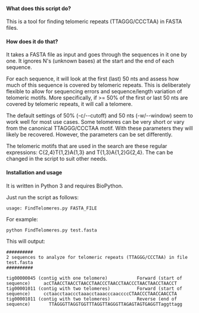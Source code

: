 #### What does this script do?

This is a tool for finding telomeric repeats (TTAGGG/CCCTAA) in FASTA files.

#### How does it do that?
It takes a FASTA file as input and goes through the sequences in it one by one. It ignores N's (unknown bases) at the start and the end of each sequence.

For each sequence, it will look at the first (last) 50 nts and assess how much of this sequence is covered by telomeric repeats. This is deliberately flexible to allow for sequencing errors and sequence/length variation of telomeric motifs. More specifically, if >= 50% of the first or last 50 nts are covered by telomeric repeats, it will call a telomere.  

The default settings of 50% (-c/--cutoff) and 50 nts (-w/--window) seem to work well for most use cases. Some telomeres can be very short or vary from the canonical TTAGGG/CCCTAA motif. With these parameters they will likely be recovered. However, the parameters can be set differently.

The telomeric motifs that are used in the search are these regular expressions: C{2,4}T{1,2}A{1,3} and T{1,3}A{1,2}G{2,4}. The can be changed in the script to suit other needs.

#### Installation and usage
It is written in Python 3 and requires BioPython.

Just run the script as follows:

```
usage: FindTelomeres.py FASTA_FILE
```

For example:
```
python FindTelomeres.py test.fasta
```
This will output:

```
##########
2 sequences to analyze for telomeric repeats (TTAGGG/CCCTAA) in file test.fasta
##########

tig00000045 (contig with one telomere)           Forward (start of sequence)     acCTAACCTAACCTAACCTAACCCTAACCTAACCCTAACTAACCTAACCT
tig00001011 (contig with two telomeres)          Forward (start of sequence)     cctaacctaaccctaaacctaaacccaaccccCTAACCCTAACCAACCTA
tig00001011 (contig with two telomeres)          Reverse (end of sequence)       TTAGGGTTAGGTGGTTTAGGTTAGGGTTAGAGTAGTGAGGTTaggttagg
```
